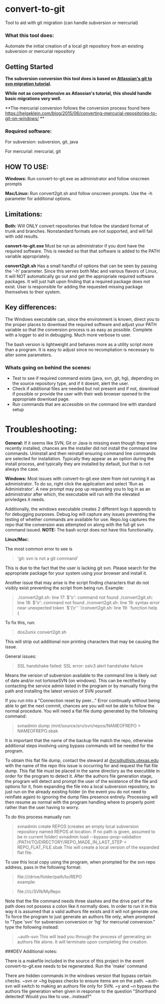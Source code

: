 # convert-to-git
Tool to aid with git migration (can handle subversion or mercurial)


### What this tool does:
Automate the initial creation of a local git repository from an existing subversion or mercurial repository


## Getting Started
 
**The subversion conversion this tool does is based on [Atlassian's git to svn migration tutorial](https://www.atlassian.com/git/tutorials/migrating-overview).**
  
**While not as comprehensive as Atlassian's tutorial, this should handle basic migrations very well.**

**The mercurial conversion follows the conversion process found here https://helgeklein.com/blog/2015/06/converting-mercurial-repositories-to-git-on-windows/ **
  
### Required software:
For subversion:
subversion, git, java

For mercurial:
mercurial, git


## HOW TO USE:

**Windows:** Run convert-to-git.exe as administrator and follow onscreen prompts

**Mac/Linux:** Run convert2git.sh and follow onscreen prompts. Use the -h parameter for additional options.



## Limitations:

**Both:** Will ONLY convert repositories that follow the standard format of trunk and branches. Nonstandard formats are not supported, and will fail with odd results.

**convert-to-git.exe** Must be run as administrator if you dont have the required software. This is needed so that that software is added to the PATH variable appropriately.

**convert2git.sh**  Has a small handful of options that can be seen by passing the '-h' parameter. Since this serves both Mac and various flavors of Linux, it will NOT automatically go out and get the appropriate required software packages. It will just halt upon finding that a required package does not exist. User is responsible for adding the requested missing package themselves to their system.


## Key differences:

The Windows executable can, since the environment is known, direct you to the proper places to download the required software and adjust your PATH variable so that the conversion process is as easy as possible. Complete with a logger to aid in debugging. Much more verbose to user.

The bash version is lightweight and behaves more as a utility script more than a program. It is easy to adjust since no recompliation is necessary to alter some parameters.


### Whats going on behind the scenes:

* Test to see if required command exists (java, svn, git, hg), depending on the source repository type, and if it doesnt, alert the user.
* Check if additional files are needed but not present and if not, download if possible or provide the user with their web browser opened to the appropriate download page.
* Run commands that are accessible on the command line with standard setup
 

# Troubleshooting:

**General:**
If it seems like SVN, Git or Java is missing even though they were recently installed, chances are the installer did not install the command line commands. Uninstall and then reinstall ensuring command line commands are selected for installation. Typically they appear as an option during the install process, and typically they are installed by default, but that is not always the case.

**Windows:**
Most issues with convert-to-git.exe stem from not running it as administrator. To do so, right click the application and select 'Run as Administrator'. A new prompt may pop up requesting you to log in as an administrator after which, the executable will run with the elevated privledges it needs.

Additionally, the windows executable creates 2 different logs it appends to for debugging purposes. Debug.log will capture any issues preventing the testing of whether commands are available for use. Repo.log captures the repo that the conversion was attempted on along with the full git svn command issued. **NOTE:** The bash script does not have this functionality.

**Linux/Mac:**

The most common error to see is 
> 'git: svn is not a git command'

This is due to the fact that the user is lacking git svn. Please search for the appropriate package for your system using your browser and install it. 

Another issue that may arise is the script finding characters that do not visibly exist preventing the script from being run. Example:
> ./convert2git.sh: line 17: $'\r': command not found
> ./convert2git.sh: line 18: $'\r': command not found
> ./convert2git.sh: line 19: syntax error near unexpected token `$'{\r''
> '/convert2git.sh: line 19: `function help {

To fix this, run: 
>dos2unix convert2git.sh

This will strip out additional non printing characters that may be causing the issue.

General issues:
>SSL handshake failed: SSL error: sslv3 alert handshake failure 

Means the version of subversion available to the command line is likely out of date and/or not tortoiseSVN (on windows). This can be rectified by contacting the service admin listed in the program or by manually fixing the path and installing the latest version of SVN yourself. 


If you run into a "Connection reset by peer..."  Error continually without being able to get the next commit, chances are you will not be able to follow the normal procedure. You will need a flat file dump generated by the following command:

>svnadmin dump /mnt/source/srv/svn/repos/NAMEOFREPO > NAMEOFREPO.sbak

It is important that the name of the backup file match the repo, otherwise additional steps involving using bypass commands will be needed for the program.

To obtain this flat file dump, contact the steward at dvcs@utlists.utexas.edu with the name of the repo this issue is occurring for and request the flat file dump. This flat file must be placed in the same directory as the executible in order for the program to detect it. After the authors file generation stage, the program will detect and prompt the user of the existence of the file and options for it, from expanding the file into a local subversion repository, to just run on the already existing folder (in the event you do not need to reinflate again) to ignoring the dump files presence entirely. Processing will then resume as normal with the program handling where to properly point rather than the user having to worry. 

To do this process manually run:

>svnadmin create REPOS (creates an empty local subversion repository named REPOS at location. If no path is given, assumed to be in current folder)
>svnadmin load --bypass-prop-validation /PATH/TO/DIRECTORY/REPO_MADE_IN_LAST_STEP < REPO_FLAT_FILE.sbak
This will create a local version of the expanded flat file.

To use this local copy using the program, when prompted for the svn repo address, pass in the following format:

>file:///drive/folder/path/to/REPO  
example:

>file:///c/SVN/MyRepo

Note that the file command needs three slashes and the drive part of the path does not possess a colon like it normally does. In order to run it in this way it is assumed that a valid authors file exists and it will not generate one. To force the program to just generate an authors file only, when prompted to "Type 'svn' for subversion conversion or 'hg' for mercurial conversion." type the following instead:

>~auth-svn 
This will lead you through the process of generating an authors file alone. It will terminate upon completing the creation.


###DEV Additional notes:

There is a makefile included in the source of this project in the event convert-to-git.exe needs to be regenerated. Run the 'make' command 

There are hidden commands in the windows version that bypass certain checks. ~svn or ~hg bypass checks to ensure items are on the path. ~auth-svn will switch to making an authors file only for SVN. ~y and ~n bypass the authors file generation when given in response to the question "Shorthand detected! Would you like to use...instead?"
